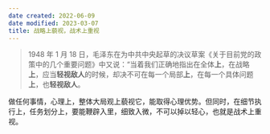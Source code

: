 ```yaml
---
date created: 2022-06-09
date modified: 2023-03-07
title: 战略上藐视，战术上重视
---
```


> 1948 年 1 月 18 日，毛泽东在为中共中央起草的决议草案《关于目前党的政策中的几个重要问题》中又说：“当着我们正确地指出在全体**上**，在战略**上**，应当**轻视敌人**的时候，却决不可在每一个局部**上**，在每一个具体问题**上**，也**轻视敌人**。

做任何事情，心理上，整体大局观上藐视它，能取得心理优势。但同时，在细节执行上，任务划分上，要能鞭辟入里，细致入微，不可以掉以轻心，也就是战术上重视。
